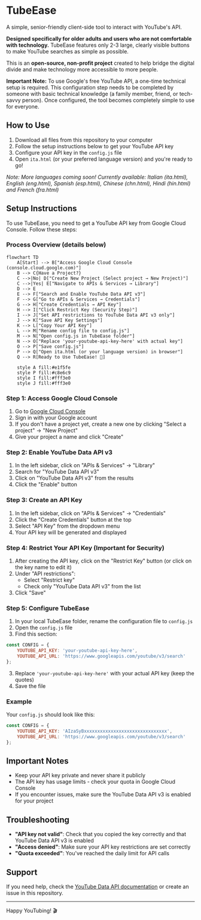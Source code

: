 # TubeEase

A simple, senior-friendly client-side tool to interact with YouTube's API. 

**Designed specifically for older adults and users who are not comfortable with technology.** TubeEase features only 2-3 large, clearly visible buttons to make YouTube searches as simple as possible.

This is an **open-source, non-profit project** created to help bridge the digital divide and make technology more accessible to more people.

**Important Note:** To use Google's free YouTube API, a one-time technical setup is required. This configuration step needs to be completed by someone with basic technical knowledge (a family member, friend, or tech-savvy person). Once configured, the tool becomes completely simple to use for everyone.

## How to Use
1. Download all files from this repository to your computer
2. Follow the setup instructions below to get your YouTube API key
3. Configure your API key in the `config.js` file
4. Open `ita.html` (or your preferred language version) and you're ready to go!

*Note: More languages coming soon! Currently available: 
Italian (ita.html), English (eng.html), Spanish (esp.html), 
Chinese (chn.html), Hindi (hin.html) and French (fra.html)*

## Setup Instructions

To use TubeEase, you need to get a YouTube API key from Google Cloud Console. Follow these steps:

### Process Overview (details below)

```mermaid
flowchart TD
    A[Start] --> B["Access Google Cloud Console (console.cloud.google.com)"]
    B --> C{Have a Project?}
    C -->|No| D["Create New Project (Select project → New Project)"]
    C -->|Yes| E["Navigate to APIs & Services → Library"]
    D --> E
    E --> F["Search and Enable YouTube Data API v3"]
    F --> G["Go to APIs & Services → Credentials"]
    G --> H["Create Credentials → API Key"]
    H --> I["Click Restrict Key (Security Step)"]
    I --> J["Set API restrictions to YouTube Data API v3 only"]
    J --> K["Save API Key Settings"]
    K --> L["Copy Your API Key"]
    L --> M["Rename config file to config.js"]
    M --> N["Open config.js in TubeEase folder"]
    N --> O["Replace 'your-youtube-api-key-here' with actual key"]
    O --> P["Save config.js"]
    P --> Q["Open ita.html (or your language version) in browser"]
    Q --> R[Ready to Use TubeEase! 🎯]
    
    style A fill:#e1f5fe
    style P fill:#c8e6c9
    style I fill:#fff3e0
    style J fill:#fff3e0
```

### Step 1: Access Google Cloud Console
1. Go to [Google Cloud Console](https://console.cloud.google.com/)
2. Sign in with your Google account
3. If you don't have a project yet, create a new one by clicking "Select a project" → "New Project"
4. Give your project a name and click "Create"

### Step 2: Enable YouTube Data API v3
1. In the left sidebar, click on "APIs & Services" → "Library"
2. Search for "YouTube Data API v3"
3. Click on "YouTube Data API v3" from the results
4. Click the "Enable" button

### Step 3: Create an API Key
1. In the left sidebar, click on "APIs & Services" → "Credentials"
2. Click the "Create Credentials" button at the top
3. Select "API Key" from the dropdown menu
4. Your API key will be generated and displayed

### Step 4: Restrict Your API Key (Important for Security)
1. After creating the API key, click on the "Restrict Key" button (or click on the key name to edit it)
2. Under "API restrictions":
   - Select "Restrict key"
   - Check only "YouTube Data API v3" from the list
3. Click "Save"

### Step 5: Configure TubeEase
1. In your local TubeEase folder, rename the configuration file to `config.js`
2. Open the `config.js` file
2. Find this section:
```javascript
const CONFIG = {
    YOUTUBE_API_KEY: 'your-youtube-api-key-here',
    YOUTUBE_API_URL: 'https://www.googleapis.com/youtube/v3/search'
};
```
3. Replace `'your-youtube-api-key-here'` with your actual API key (keep the quotes)
4. Save the file

### Example
Your `config.js` should look like this:
```javascript
const CONFIG = {
    YOUTUBE_API_KEY: 'AIzaSyBxxxxxxxxxxxxxxxxxxxxxxxxxxxxxxx',
    YOUTUBE_API_URL: 'https://www.googleapis.com/youtube/v3/search'
};
```

## Important Notes
- Keep your API key private and never share it publicly
- The API key has usage limits - check your quota in Google Cloud Console
- If you encounter issues, make sure the YouTube Data API v3 is enabled for your project

## Troubleshooting
- **"API key not valid"**: Check that you copied the key correctly and that YouTube Data API v3 is enabled
- **"Access denied"**: Make sure your API key restrictions are set correctly
- **"Quota exceeded"**: You've reached the daily limit for API calls

## Support
If you need help, check the [YouTube Data API documentation](https://developers.google.com/youtube/v3) or create an issue in this repository.

---

Happy YouTubing! 🎬